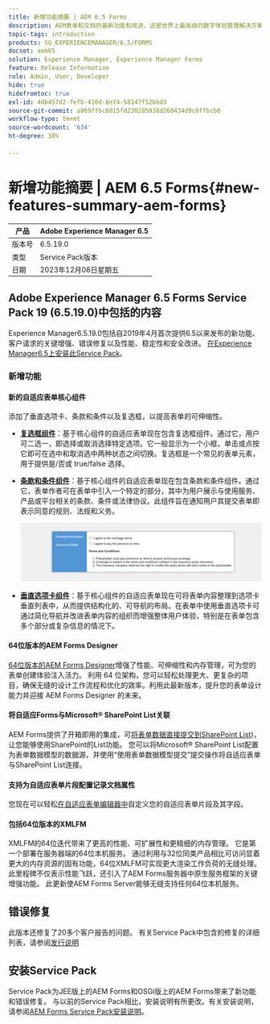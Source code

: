 ```yaml
---
title: 新增功能摘要 | AEM 6.5 Forms
description: AEM表单和文档的最新功能和改进，这是世界上最高级的数字体验管理解决方案。
topic-tags: introduction
products: SG_EXPERIENCEMANAGER/6.5/FORMS
docset: aem65
solution: Experience Manager, Experience Manager Forms
feature: Release Information
role: Admin, User, Developer
hide: true
hidefromtoc: true
exl-id: 4db457d2-fefb-410d-8e74-58147f52bbd3
source-git-commit: a869ffbc6015fd230285838d260434d9c0ffbcb0
workflow-type: tm+mt
source-wordcount: '634'
ht-degree: 38%

---
```


# 新增功能摘要 | AEM 6.5 Forms{#new-features-summary-aem-forms}

| 产品 | Adobe Experience Manager 6.5 |
| -------- | ---------------------------- |
| 版本号 | 6.5.19.0 |
| 类型 | Service Pack版本 |
| 日期 | 2023年12月08日星期五 |

## Adobe Experience Manager 6.5 Forms Service Pack 19 (6.5.19.0)中包括的内容

Experience Manager6.5.19.0包括自2019年4月首次提供6.5以来发布的新功能、客户请求的关键增强、错误修复以及性能、稳定性和安全改进。 [在Experience Manager6.5上安装此Service Pack](https://experienceleague.adobe.com/docs/experience-manager-65-lts/release-notes/aem-forms-current-service-pack-installation-instructions.html)。

### 新增功能

#### 新的自适应表单核心组件

添加了垂直选项卡、条款和条件以及复选框，以提高表单的可伸缩性。

* **[复选框组件](https://experienceleague.adobe.com/docs/experience-manager-core-components/using/adaptive-forms/adaptive-forms-components/checkbox.html)**：基于核心组件的自适应表单现在包含复选框组件。通过它，用户可二选一，即选择或取消选择特定选项。它一般显示为一个小框，单击或点按它即可在选中和取消选中两种状态之间切换。复选框是一个常见的表单元素，用于提供是/否或 true/false 选择。

* **[条款和条件组件](https://experienceleague.adobe.com/docs/experience-manager-core-components/using/adaptive-forms/adaptive-forms-components/terms-and-conditions.html)**：基于核心组件的自适应表单现在包含条款和条件组件。通过它，表单作者可在表单中引入一个特定的部分，其中为用户展示与使用服务、产品或平台相关的条款、条件或法律协议。此组件旨在通知用户其提交表单即表示同意的规则、法规和义务。

  ![垂直选项卡、条款和条件以及复选框组件](/help/forms/using/assets/forms-components.png)

* **[垂直选项卡组件](https://experienceleague.adobe.com/docs/experience-manager-core-components/using/adaptive-forms/adaptive-forms-components/vertical-tabs.html)**：基于核心组件的自适应表单现在可将表单内容整理到选项卡垂直列表中，从而提供结构化的、可导航的布局。在表单中使用垂直选项卡可通过简化导航并改进表单内容的组织而增强整体用户体验，特别是在表单包含多个部分或复杂信息的情况下。

#### 64位版本的AEM Forms Designer

[64位版本的AEM Forms Designer](/help/forms/using/installing-configuring-designer.md)增强了性能、可伸缩性和内存管理，可为您的表单创建体验注入活力。 利用 64 位架构，您可以轻松处理更大、更复杂的项目，确保无缝的设计工作流程和优化的效率。利用此最新版本，提升您的表单设计能力并迎接 AEM Forms Designer 的未来。

#### 将自适应Forms与Microsoft® SharePoint List关联

AEM Forms提供了开箱即用的集成，可[将表单数据直接提交到SharePoint List](/help/forms/using/configuring-submit-actions.md#submit-to-microsoft&reg;-sharepoint-list))，让您能够使用SharePoint的List功能。 您可以将Microsoft® SharePoint List配置为表单数据模型的数据源，并使用“使用表单数据模型提交”提交操作将自适应表单与SharePoint List连接。

#### 支持为自适应表单片段配置记录文档属性

您现在可以轻松[在自适应表单编辑器中](/help/forms/using/generate-document-of-record-for-non-xfa-based-adaptive-forms.md)自定义您的自适应表单片段及其字段。

#### 包括64位版本的XMLFM

XMLFM的64位迭代带来了更高的性能、可扩展性和更精细的内存管理。 它是第一个部署在服务器端的64位本机服务。 通过利用与32位同类产品相比可访问显着更大的内存资源的固有功能，64位XMLFM可实现更大渲染工作负荷的无缝处理。 此里程碑不仅表示性能飞跃，还引入了AEM Forms服务器中原生服务框架的关键增强功能。 此更新使AEM Forms Server能够无缝支持任何64位本机服务。



## 错误修复

此版本还修复了20多个客户报告的问题。 有关Service Pack中包含的修复的详细列表，请参阅[发行说明](https://experienceleague.adobe.com/docs/experience-manager-65-lts/release-notes/release-notes.html?lang=en#forms-6519)


## 安装Service Pack

Service Pack为JEE版上的AEM Forms和OSGi版上的AEM Forms带来了新功能和错误修复。 与以前的Service Pack相比，安装说明有所更改。有关安装说明，请参阅[AEM Forms Service Pack安装说明](https://experienceleague.adobe.com/docs/experience-manager-65-lts/release-notes/aem-forms-current-service-pack-installation-instructions.html?lang=en)。






<!-- 
## Transaction Reports {#transaction-reports}



Transaction reports lets you capture and track the number of submitted forms, processed documents, and rendered documents. The objective behind tracking these transactions is to make an informed decision about the product usage and rebalancing investments in hardware and software. Some examples of transactions include:

* Submission of an Adaptive Form, an HTML5 Form, or a Form Set
* Rendition of a print or a web version of an interactive communication
* Conversion of a document from one file format to another

For information about configuring and using transaction reports, see [Transaction Reports Overview](../../forms/using/transaction-reports-overview.md).

![A sample transaction report](assets/surface_transaction_reporting.png)

## Interactive Communications {#interactive-communications}

**Define data display patterns**

Interactive Communication authors can now define [data display patterns](create-interactive-communication.md#datadisplaypatterns) for fields, variables, and form data model elements. For example, date, currency, or phone formats.

**Use new types of charts**

You can now add [Quadrant charts and charts with multiple series](../../forms/using/chart-component-interactive-communications.md) to Interactive Communications.

**Sort columns in a table**

You can now [sort columns of a table](../../forms/using/create-interactive-communication.md#sortcolumns) in the Interactive Communication. You can bind and sort table columns with static text or data model objects.

**Use new components in a web channel**

You can now add Button and Separator components to the web channel. For more information, see [Add Button component to the web channel](../../forms/using/create-interactive-communication.md#add-button-component-to-the-web-channel) and [Separator component in web channel](../../forms/using/create-interactive-communication.md#separatorcomponent).

**Layout mode to resize components**

You can now switch to [Layout mode](../../forms/using/resize-using-layout-mode.md) to resize components in the Web channel using a WYSIWYG interface.

**Usability improvements**

Interactive Communication authors can now utilize various easy-to-use operations while creating correspondences. The list of operations includes:

* [Perform undo-redo actions in print and web channels](../../forms/using/create-interactive-communication.md#undoredoactions)
* [Add variables in a document fragment using @ symbol](../../forms/using/texts-interactive-communications.md#searchvariables)
* [Add data model elements in a document fragment using @ symbol](../../forms/using/texts-interactive-communications.md#searchdatamodelproperties)
* [Delete or add a web channel to an existing Interactive Communication](../../forms/using/create-interactive-communication.md#edit-interactive-communication-properties)
* [Bind data source elements with fields and variables using drag-and-drop actions](../../forms/using/create-interactive-communication.md#binddatasourceelements)
* [Highlight unbound fields and variables while authoring Interactive Communication](../../forms/using/create-interactive-communication.md#distinguishunboundfields)
* [Perform additional actions such as copy, group, or more on inherited components in a web channel](../../forms/using/create-interactive-communication.md#componenttoolbar)

**Improvements in sync process**

There are several improvements in the Web channel layout auto-generated using the Print channel.

![Interactive Communications Charts](assets/interactive-communication-charts.png)

## Adaptive Forms {#adaptive-forms}

### Use Adobe Sign's cloud-based digital signatures in Adaptive Forms {#use-adobe-sign-s-cloud-based-digital-signatures-in-adaptive-forms}

[Cloud-based digital signatures](https://helpx.adobe.com/sign/kb/digital-certificate-providers.html) or remote signatures are a new generation of digital signatures that work across desktop, mobile, and the web — and meet the highest levels of compliance and assurance for signer authentication. You can now [sign an Adaptive Form](../../forms/using/working-with-adobe-sign.md) with Cloud-based digital signatures.

#### Embed an Adaptive Form or Interactive Communication in AEM Sites Single Page Applications {#embed-an-adaptive-form-or-interactive-communcation-in-aem-sites-single-page-applications}

AEM Forms lets you [seamlessly embed an Adaptive Form](../../forms/using/embed-adaptive-form-aem-sites-spa.md) or Interactive Communication in an AEM Sites single page application (SPA). The embedded Adaptive Form and Interactive Communication is fully functional and users can fill and submit the form without leaving the page. It helps user remain in context of other elements on the web page and simultaneously interact with the adaptive form or Interactive Communication.

#### Sort columns of Adaptive Form tables {#sort-columns-of-adaptive-form-tables}

You can [sort any column of an Adaptive Form table](../../forms/using/adaptive-forms-tables.md#sortcolumnstable) in an ascending or descending order. You can apply sorting to table columns with static text, data model object properties, or a combination of static text and data model object properties.

#### Restrict the availability of Adaptive Forms templates to specific paths {#restrict-the-availability-of-adaptive-forms-templates-to-specific-paths}

Adaptive forms has added support for the cq:allowedPaths property. The property [restricts availability of Adaptive Forms templates to specific paths](creating-adaptive-form.md#adaptive-form-templates).

#### Add check boxes to the Adaptive Form dynamically {#add-check-boxes-to-the-adaptive-form-dynamically}

You can now define rules to [add checkboxes to the Adaptive Form dynamically](../../forms/using/rule-editor.md#setpropertyrule) based on custom function, a form object, or an object property.

## AEM Workflows {#aem-workflows}

### Use variables in AEM Workflows {#use-variables-in-aem-workflows}

Variables enable workflow steps to hold and pass metadata across workflow steps at runtime. You can create different types of variables for storing different types of data. For example, integers, strings, documents, or form data model instances. Typically, you use a variable or a collection of variables when you need to make a decision based on the value that it holds or to store information that you need later in a process.

Variables are an extension of [MetaDataMap](https://developer.adobe.com/experience-manager/reference-materials/6-5-lts/javadoc/com/adobe/granite/workflow/metadata/MetaDataMap.html) interface available in the previous version. It helps save time spent in developing custom ECMAScript code used to retrieve and update metadata values. You continue using MetaDataMap interface and ECMAScript code to manipulate metadata. Some benefits of using variables over MetaDataMap and ECMAScript are:

* Dynamically store, update, and use values stored in a variable across the workflow without relying on custom code
* Retrieve and update values directly to a form data model and data file (XML/JSON ) of a submitted form
* Store complete documents in a variable to perform document processing

The Go To step, OR Split step, and all AEM Forms workflow steps support variables. You can use MetaDataMap interface to access variables in workflow steps that do not have a native support for variables. For more information, see [Variables in AEM Workflows](../../forms/using/variable-in-aem-workflows.md).

![Setting a variable for in a workflow](assets/variable.png)

#### Use a workflow with different Adaptive Forms  {#use-a-workflow-with-different-adaptive-forms}

You can [specify an Adaptive Form for the assign task](../../forms/using/aem-forms-workflow-step-reference.md#assign-task-step) and document of record step of form-centric workflows on the runtime. It allows a workflow to work with different Adaptive Forms. You can decide the method to select an Adaptive Form while designing the workflow. The Adaptive Form can be located at an absolute path, submitted as payload to the workflow, or available at a path calculated using a variable.

#### Use enhanced logging capabilities of forms-centric workflow steps {#use-enhanced-logging-capabilities-of-forms-centric-workflow-steps}

Logging capabilities of forms-centric workflow steps are standardized. Now, all form-centric workflow steps produce similarly standardized logs. It helps improve debugging speed.

## Data Integration {#data-integration}

You can now:

* [Validate input data](../../forms/using/work-with-form-data-model.md#automated-validation-of-input-data) based on a list of constraints. It helps ensure that only valid data is submitted to data source.
* [Override default endpoint](../../forms/using/configure-data-sources.md#configure-soap-web-services) defined in a WSDL (Web Services Description Language) file.

* [Override default](../../forms/using/configure-data-sources.md#configure-restful-web-services) [scheme, host, and base path](../../forms/using/configure-data-sources.md#configure-restful-web-services) defined in Swagger definition file.

## Platform and Security updates {#platform-and-security-updates}

### Major platform updates {#major-platform-updates}

AEM Forms can be set up using any combination of supported operating systems, application servers, databases, database drivers, JDK, LDAP servers, and email servers. The following are the major changes in [supported platforms](../../forms/using/aem-forms-jee-supported-platforms.md):

<table>
 <tbody>
  <tr>
   <td>Component</td>
   <td>Support Removed</td>
  </tr>
  <tr>
   <td>Operating systems</td>
   <td>
    <ul>
     <li>Microsoft Windows Server 2012 R2</li>
     <li>IBM AIX*</li>
     <li>Sun Solaris*</li>
    </ul> </td>
  </tr>
  <tr>
   <td>Application servers<br /> </td>
   <td>
    <ul>
    <li>WebSphere Liberty profile</li>
    <li>Oracle WebLogic</li>
    </ul> </td>
  </tr>
  <tr>
   <td>Databases</td>
   <td>
    <ul>
     <li>IBM DB2 <br /> </li>
     <li>Oracle RAC</li>
    </ul> </td>
  </tr>
  <tr>
   <td>LDAP servers</td>
   <td>
    <ul>
     <li>Microsoft Active Directory 2012</li>
     <li>Novell eDirectory 8.8.7 </li>
     <li>IBM Lotus Domino 8.5.0 </li>
    </ul> </td>
  </tr>
  <tr>
   <td>Email servers</td>
   <td>
    <ul>
     <li>IBM Lotus Domino 8.5.0 </li>
    </ul> </td>
  </tr>
  <tr>
   <td>Connectors</td>
   <td>
    <ul>
     <li>Connector for Microsoft Sharepoint 2013</li>
     <li>Connector for EMC Documentum 7.0</li>
    </ul> </td>
  </tr>
  <tr>
   <td>AEM Forms app<br /> </td>
   <td>
    <ul>
     <li>Windows 8.1 support</li>
    </ul> </td>
  </tr>
  <tr>
   <td>Java </td>
   <td>
    <ul>
     <li>Java 11</li>
    </ul> </td>
  </tr>
 </tbody>
</table>

&#42; Contact Adobe Support for information on migrating to a different platform

#### New HTML5-based UIs {#new-html-based-uis}

In line with planned EOL of Adobe Flash Player and overall direction of migrating Flash-based content to open standards, AEM 6.5 Forms has replaced Flash-based UI of Health Monitor, Process Management, Reader Extension, and Category Management UI of AEM Forms on JEE Administration Console with HTML5-based UI.

#### Security improvements {#security-improvements}

* AEM 6.5 Forms on JEE administration console UI is now based on Apache Struts 2.5.
* AEM 6.5 Forms now uses jQuery to 3.2.1 and jQuery UI 1.12.1. See, [upgrade documentation](/help/forms/using/introduction-aem-forms.md) for the impact of the change.

#### Accessibility improvements {#accessibility-improvements}

AEM 6.5 Forms has improved accessibility of AEM Forms Workspace. 
!-->
